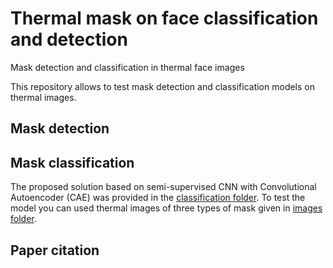 # Thermal mask on face classification and detection
Mask detection and classification in thermal face images


This repository allows to test mask detection and classification models on thermal images.


## Mask detection


## Mask classification
The proposed solution based on semi-supervised CNN with Convolutional Autoencoder (CAE) was provided in the [classification folder](). To test the model you can used thermal images of three types of mask given in [images folder]().


## Paper citation
